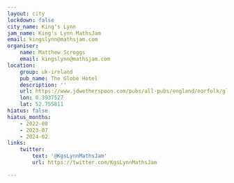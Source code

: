 ```yaml
---
layout: city
lockdown: false
city_name: King's Lynn
jam_name: King's Lynn MathsJam
email: kingslynn@mathsjam.com
organiser:
    name: Matthew Scroggs
    email: kingslynn@mathsjam.com
location:
    group: uk-ireland
    pub_name: The Globe Hotel
    description: ''
    url: https://www.jdwetherspoon.com/pubs/all-pubs/england/norfolk/globe-hotel-kings-lynn
    lon: 0.3937527
    lat: 52.755811
hiatus: false
hiatus_months:
    - 2022-08
    - 2023-07
    - 2024-02
links:
    twitter:
        text: '@KgsLynnMathsJam'
        url: https://twitter.com/KgsLynnMathsJam

---
```


